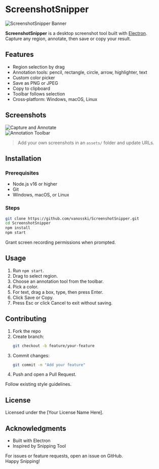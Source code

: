 # ScreenshotSnipper

![ScreenshotSnipper Banner](https://via.placeholder.com/1200x400/00FFFF/000000?text=ScreenshotSnipper)

**ScreenshotSnipper** is a desktop screenshot tool built with [Electron](https://www.electronjs.org/). Capture any region, annotate, then save or copy your result.

## Features

- Region selection by drag
- Annotation tools: pencil, rectangle, circle, arrow, highlighter, text
- Custom color picker
- Save as PNG or JPEG
- Copy to clipboard
- Toolbar follows selection
- Cross‑platform: Windows, macOS, Linux

## Screenshots

![Capture and Annotate](https://via.placeholder.com/600x400?text=Capture+and+Annotate)  
![Annotation Toolbar](https://via.placeholder.com/600x400?text=Annotation+Toolbar)

> Add your own screenshots in an `assets/` folder and update URLs.

## Installation

### Prerequisites

- Node.js v16 or higher
- Git
- Windows, macOS, or Linux

### Steps

```bash
git clone https://github.com/vanosski/ScreenshotSnipper.git
cd ScreenshotSnipper
npm install
npm start
```

Grant screen recording permissions when prompted.

## Usage

1. Run `npm start`.
2. Drag to select region.
3. Choose an annotation tool from the toolbar.
4. Pick a color.
5. For text, drag a box, type, then press Enter.
6. Click Save or Copy.
7. Press Esc or click Cancel to exit without saving.

## Contributing

1. Fork the repo
2. Create branch:
   ```bash
   git checkout -b feature/your-feature
   ```
3. Commit changes:
   ```bash
   git commit -m "Add your feature"
   ```
4. Push and open a Pull Request.

Follow existing style guidelines.

## License

Licensed under the [Your License Name Here].

## Acknowledgments

- Built with Electron
- Inspired by Snipping Tool

For issues or feature requests, open an issue on GitHub.  
Happy Snipping!

